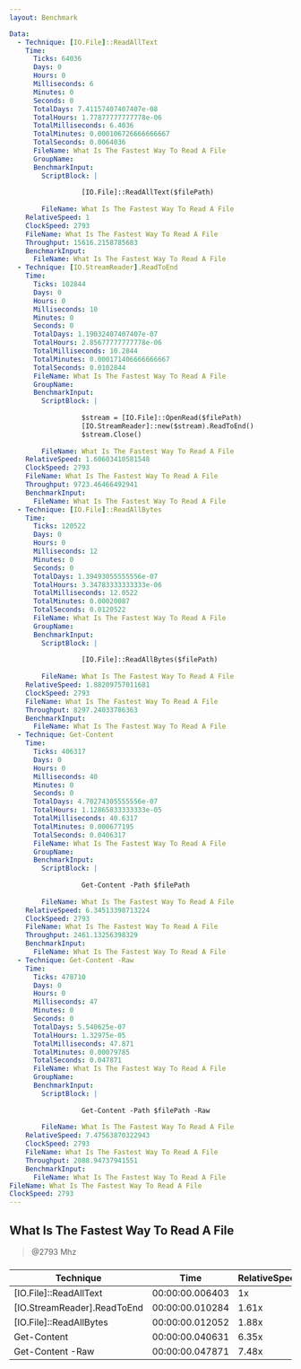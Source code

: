```yaml
---
layout: Benchmark

Data: 
  - Technique: [IO.File]::ReadAllText
    Time: 
      Ticks: 64036
      Days: 0
      Hours: 0
      Milliseconds: 6
      Minutes: 0
      Seconds: 0
      TotalDays: 7.41157407407407e-08
      TotalHours: 1.77877777777778e-06
      TotalMilliseconds: 6.4036
      TotalMinutes: 0.000106726666666667
      TotalSeconds: 0.0064036
      FileName: What Is The Fastest Way To Read A File
      GroupName: 
      BenchmarkInput: 
        ScriptBlock: |
          
                  [IO.File]::ReadAllText($filePath)
              
        FileName: What Is The Fastest Way To Read A File
    RelativeSpeed: 1
    ClockSpeed: 2793
    FileName: What Is The Fastest Way To Read A File
    Throughput: 15616.2158785683
    BenchmarkInput: 
      FileName: What Is The Fastest Way To Read A File
  - Technique: [IO.StreamReader].ReadToEnd
    Time: 
      Ticks: 102844
      Days: 0
      Hours: 0
      Milliseconds: 10
      Minutes: 0
      Seconds: 0
      TotalDays: 1.19032407407407e-07
      TotalHours: 2.85677777777778e-06
      TotalMilliseconds: 10.2844
      TotalMinutes: 0.000171406666666667
      TotalSeconds: 0.0102844
      FileName: What Is The Fastest Way To Read A File
      GroupName: 
      BenchmarkInput: 
        ScriptBlock: |
          
                  $stream = [IO.File]::OpenRead($filePath)
                  [IO.StreamReader]::new($stream).ReadToEnd()
                  $stream.Close()
              
        FileName: What Is The Fastest Way To Read A File
    RelativeSpeed: 1.60603410581548
    ClockSpeed: 2793
    FileName: What Is The Fastest Way To Read A File
    Throughput: 9723.46466492941
    BenchmarkInput: 
      FileName: What Is The Fastest Way To Read A File
  - Technique: [IO.File]::ReadAllBytes
    Time: 
      Ticks: 120522
      Days: 0
      Hours: 0
      Milliseconds: 12
      Minutes: 0
      Seconds: 0
      TotalDays: 1.39493055555556e-07
      TotalHours: 3.34783333333333e-06
      TotalMilliseconds: 12.0522
      TotalMinutes: 0.00020087
      TotalSeconds: 0.0120522
      FileName: What Is The Fastest Way To Read A File
      GroupName: 
      BenchmarkInput: 
        ScriptBlock: |
          
                  [IO.File]::ReadAllBytes($filePath)
              
        FileName: What Is The Fastest Way To Read A File
    RelativeSpeed: 1.88209757011681
    ClockSpeed: 2793
    FileName: What Is The Fastest Way To Read A File
    Throughput: 8297.24033786363
    BenchmarkInput: 
      FileName: What Is The Fastest Way To Read A File
  - Technique: Get-Content
    Time: 
      Ticks: 406317
      Days: 0
      Hours: 0
      Milliseconds: 40
      Minutes: 0
      Seconds: 0
      TotalDays: 4.70274305555556e-07
      TotalHours: 1.12865833333333e-05
      TotalMilliseconds: 40.6317
      TotalMinutes: 0.000677195
      TotalSeconds: 0.0406317
      FileName: What Is The Fastest Way To Read A File
      GroupName: 
      BenchmarkInput: 
        ScriptBlock: |
          
                  Get-Content -Path $filePath
              
        FileName: What Is The Fastest Way To Read A File
    RelativeSpeed: 6.34513398713224
    ClockSpeed: 2793
    FileName: What Is The Fastest Way To Read A File
    Throughput: 2461.13256398329
    BenchmarkInput: 
      FileName: What Is The Fastest Way To Read A File
  - Technique: Get-Content -Raw
    Time: 
      Ticks: 478710
      Days: 0
      Hours: 0
      Milliseconds: 47
      Minutes: 0
      Seconds: 0
      TotalDays: 5.540625e-07
      TotalHours: 1.32975e-05
      TotalMilliseconds: 47.871
      TotalMinutes: 0.00079785
      TotalSeconds: 0.047871
      FileName: What Is The Fastest Way To Read A File
      GroupName: 
      BenchmarkInput: 
        ScriptBlock: |
          
                  Get-Content -Path $filePath -Raw
              
        FileName: What Is The Fastest Way To Read A File
    RelativeSpeed: 7.47563870322943
    ClockSpeed: 2793
    FileName: What Is The Fastest Way To Read A File
    Throughput: 2088.94737941551
    BenchmarkInput: 
      FileName: What Is The Fastest Way To Read A File
FileName: What Is The Fastest Way To Read A File
ClockSpeed: 2793
---
```

What Is The Fastest Way To Read A File
--------------------------------------
> @2793 Mhz


### 


|Technique                  |Time           |RelativeSpeed|Throughput|
|---------------------------|---------------|-------------|----------|
|[IO.File]::ReadAllText     |00:00:00.006403|1x           |15616.22/s|
|[IO.StreamReader].ReadToEnd|00:00:00.010284|1.61x        |9723.46/s |
|[IO.File]::ReadAllBytes    |00:00:00.012052|1.88x        |8297.24/s |
|Get-Content                |00:00:00.040631|6.35x        |2461.13/s |
|Get-Content -Raw           |00:00:00.047871|7.48x        |2088.95/s |
